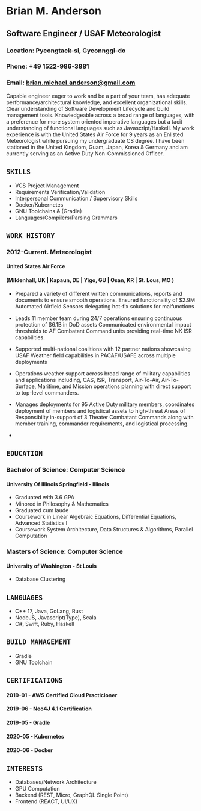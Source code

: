 # Brian M. Anderson
## Software Engineer / USAF Meteorologist

### Location: Pyeongtaek-si, Gyeonnggi-do
### Phone: +49 1522-986-3881
### Email: brian.michael.anderson@gmail.com

Capable engineer eager to work and be a part of your team, has adequate performance/architectural knowledge, and excellent organizational skills. Clear understanding of Software Development Lifecycle and build management tools. Knowledgeable across a broad range of languages, with a preference for more system oriented imperative languages but a tacit understanding of functional languages such as Javascript/Haskell. My work experience is with the United States Air Force for 9 years as an Enlisted Meteorologist while pursuing my undergraduate CS degree. I have been stationed in the United Kingdom, Guam, Japan, Korea & Germany and am currently serving as an Active Duty Non-Commissioned Officer. 

## ``SKILLS``
- VCS Project Management  
- Requirements Verification/Validation
- Interpersonal Communication / Supervisory Skills 
- Docker/Kubernetes
- GNU Toolchains & (Gradle)
- Languages/Compilers/Parsing Grammars

## ``WORK HISTORY``

### 2012-Current. Meteorologist
#### United States Air Force
#### (Mildenhall, UK | Kapaun, DE | Yigo, GU | Osan, KR | St. Lous, MO )

- Prepared a variety of different written communications, reports and documents to ensure smooth operations.
Ensured functionality of $2.9M Automated Airfield Sensors delegating hot-fix solutions for malfunctions

- Leads 11 member team during 24/7 operations ensuring continuous protection of $6.1B in DoD assets
Communicated environmental impact thresholds to AF Combatant Command units providing real-time NK ISR capabilities.

- Supported multi-national coalitions with 12 partner nations showcasing USAF Weather field capabilities in PACAF/USAFE across multiple deployments

- Operations weather support across broad range of military capabilities and applications including, CAS, ISR, Transport, Air-To-Air, Air-To-Surface, Maritime, and Mission operations planning with direct support to top-level commanders. 

- Manages deployments for 95 Active Duty military members, coordinates deployment of members and logistical assets to high-threat Areas of Responsibilty in-support of 3 Theater Combatant Commands along with member training, commander requirements, and logistical processing.
- 
## ``EDUCATION``

### Bachelor of Science: Computer Science 
#### University Of Illinois Springfield - Illinois
- Graduated with 3.6 GPA 
- Minored in Philosophy & Mathematics 
- Graduated cum laude 
- Coursework in Linear Algebraic Equations, Differential Equations, Advanced Statistics I 
- Coursework System Architecture, Data Structures & Algorithms, Parallel Computation

### Masters of Science: Computer Science
#### University of Washington -  St Louis
- Database Clustering


## ``LANGUAGES``

- C++ 17, Java, GoLang, Rust
- NodeJS, Javascript(Type), Scala
- C#, Swift, Ruby, Haskell 	  

## ``BUILD MANAGEMENT``
-  Gradle
-  GNU Toolchain

## ``CERTIFICATIONS``

#### 2019-01 - AWS Certified Cloud Practicioner
#### 2019-06 - Neo4J 4.1 Certification
#### 2019-05 - Gradle
#### 2020-05 - Kubernetes
#### 2020-06 - Docker

## ``INTERESTS``
- Databases/Network Architecture
- GPU Computation
- Backend (REST, Micro, GraphQL Single Point)
- Frontend (REACT, UI/UX)
